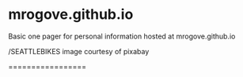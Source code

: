 mrogove.github.io
=================

Basic one pager for personal information hosted at mrogove.github.io


/SEATTLEBIKES
image courtesy of pixabay

=================

